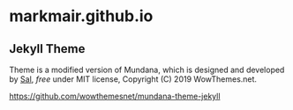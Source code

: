 # markmair.github.io

## Jekyll Theme

Theme is a modified version of Mundana, which is designed and developed by [Sal](https://www.wowthemes.net), *free* under MIT license, Copyright (C) 2019 WowThemes.net. 

https://github.com/wowthemesnet/mundana-theme-jekyll